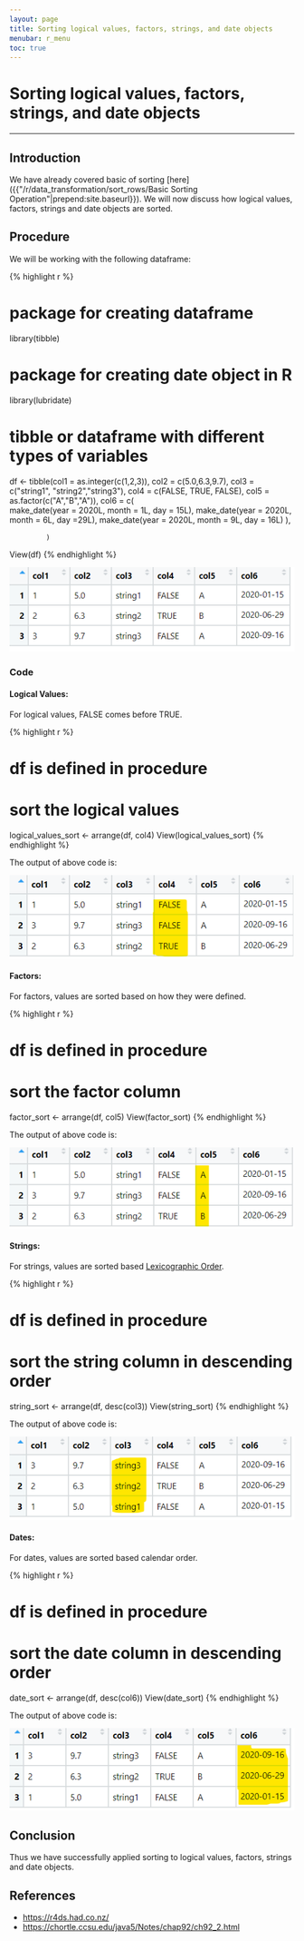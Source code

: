 ```yaml
---
layout: page
title: Sorting logical values, factors, strings, and date objects
menubar: r_menu
toc: true
---
```


# Sorting logical values, factors, strings, and date objects

-------------------------------------------------------------------

## Introduction	

We have already covered basic of sorting [here]({{"/r/data_transformation/sort_rows/Basic Sorting Operation"|prepend:site.baseurl}}). We will now discuss how logical values, factors, strings and date objects are sorted.


## Procedure

We will be working with the following dataframe:

{% highlight r %} 
# package for creating dataframe
library(tibble) 
# package for creating date object in R
library(lubridate)

# tibble or dataframe with different types of variables
df <- tibble(col1 = as.integer(c(1,2,3)), 
             col2 = c(5.0,6.3,9.7), 
             col3 = c("string1", "string2","string3"),
             col4 = c(FALSE, TRUE, FALSE),
             col5 = as.factor(c("A","B","A")),
             col6 = c(             
               make_date(year = 2020L, month = 1L, day = 15L),
               make_date(year = 2020L, month = 6L, day =29L),
               make_date(year = 2020L, month = 9L, day = 16L)
             ),
             
             )
View(df)
{% endhighlight %}

![custom2](custom2.png)

### Code


#### Logical Values: 

For logical values, FALSE comes before TRUE.

{% highlight r %} 
# df is defined in procedure
# sort the logical values
logical_values_sort <- arrange(df, col4)
View(logical_values_sort)
{% endhighlight %}

The output of above code is:

![logical_values_sort](logical_values_sort.png)

#### Factors: 

For factors, values are sorted based on how they were defined.

{% highlight r %} 
# df is defined in procedure
# sort the factor column
factor_sort <- arrange(df, col5)
View(factor_sort)
{% endhighlight %}

The output of above code is:

![factor_sort](factor_sort.png)


#### Strings: 

For strings, values are sorted based [Lexicographic Order](https://chortle.ccsu.edu/java5/Notes/chap92/ch92_2.html).

{% highlight r %} 
# df is defined in procedure
# sort the string column in descending order
string_sort <- arrange(df, desc(col3))
View(string_sort)
{% endhighlight %}

The output of above code is:

![string_sort](string_sort.png)


#### Dates: 

For dates, values are sorted based calendar order.

{% highlight r %} 
# df is defined in procedure
# sort the date column in descending order
date_sort <- arrange(df, desc(col6))
View(date_sort)
{% endhighlight %}

The output of above code is:

![date_sort](date_sort.png)


## Conclusion

Thus we have successfully applied sorting to logical values, factors, strings and date objects.

## References
- https://r4ds.had.co.nz/
- https://chortle.ccsu.edu/java5/Notes/chap92/ch92_2.html